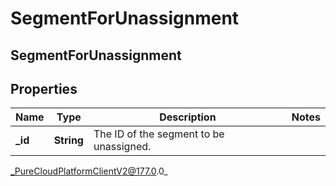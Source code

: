 # SegmentForUnassignment

## SegmentForUnassignment

## Properties

|Name | Type | Description | Notes|
|------------ | ------------- | ------------- | -------------|
| **_id** | **String** | The ID of the segment to be unassigned. | |



_PureCloudPlatformClientV2@177.0.0_
